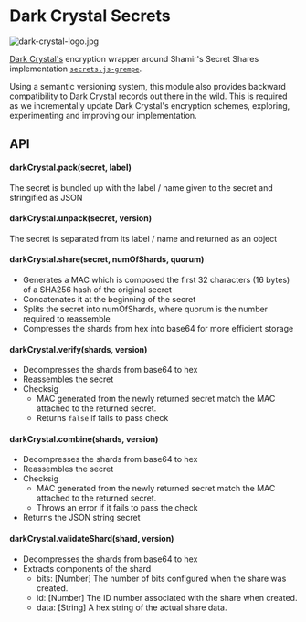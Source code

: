 # Dark Crystal Secrets

![dark-crystal-logo.jpg](https://darkcrystal.pw/assets/images/darkcrystal-logo.jpg)

[Dark Crystal's](https://darkcrystal.pw) encryption wrapper around Shamir's Secret Shares implementation [`secrets.js-grempe`](https://github.com/grempe/secrets.js).

Using a semantic versioning system, this module also provides backward compatibility to Dark Crystal records out there in the wild. This is required as we incrementally update Dark Crystal's encryption schemes, exploring, experimenting and improving our implementation.

## API

#### darkCrystal.pack(secret, label)
The secret is bundled up with the label / name given to the secret and stringified as JSON

#### darkCrystal.unpack(secret, version)
The secret is separated from its label / name and returned as an object

#### darkCrystal.share(secret, numOfShards, quorum)
* Generates a MAC which is composed the first 32 characters (16 bytes) of a SHA256 hash of the original secret
* Concatenates it at the beginning of the secret
* Splits the secret into numOfShards, where quorum is the number required to reassemble
* Compresses the shards from hex into base64 for more efficient storage

#### darkCrystal.verify(shards, version)
* Decompresses the shards from base64 to hex
* Reassembles the secret
* Checksig
  * MAC generated from the newly returned secret match the MAC attached to the returned secret.
  * Returns `false` if fails to pass check

#### darkCrystal.combine(shards, version)
* Decompresses the shards from base64 to hex
* Reassembles the secret
* Checksig
  * MAC generated from the newly returned secret match the MAC attached to the returned secret.
  * Throws an error if it fails to pass the check
* Returns the JSON string secret

#### darkCrystal.validateShard(shard, version)
* Decompresses the shards from base64 to hex
* Extracts components of the shard
  * bits: [Number] The number of bits configured when the share was created.
  * id: [Number] The ID number associated with the share when created.
  * data: [String] A hex string of the actual share data.
